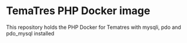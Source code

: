 # TemaTres PHP Docker image

This repository holds the PHP Docker for Tematres with mysqli, pdo and pdo_mysql installed
